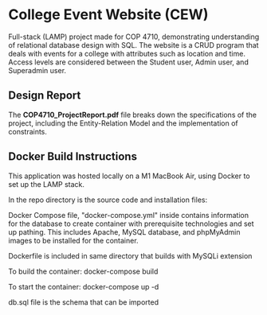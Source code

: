 # College Event Website (CEW)
Full-stack (LAMP) project made for COP 4710, demonstrating understanding of relational database design with SQL. The website is a CRUD program that deals with events for a college with attributes such as location and time. Access levels are considered between the Student user, Admin user, and Superadmin user.

## Design Report
The **COP4710_ProjectReport.pdf** file breaks down the specifications of the project, including the Entity-Relation Model and the implementation of constraints.

## Docker Build Instructions
This application was hosted locally on a M1 MacBook Air, using Docker to set up the LAMP stack. 

In the repo directory is the source code and installation files:

Docker Compose file, "docker-compose.yml" inside contains information for the database to create container with prerequisite technologies and set up pathing. This includes Apache, MySQL database, and phpMyAdmin images to be installed for the container.

Dockerfile is included in same directory that builds with MySQLi extension 

To build the container:
docker-compose build


To start the container:
docker-compose up -d

db.sql file is the schema that can be imported
